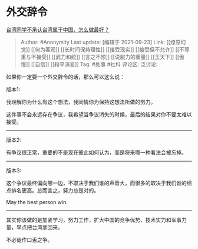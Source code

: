 # 外交辞令
[台湾同学不承认台湾属于中国，怎么做最好？](https://www.zhihu.com/question/27239368/answer/2134472956)

> Author: #Anonymity
> Last update: [编辑于 2021-09-23]
> Link: [[燎原幻觉]] [[何为客观]] [[长时间保持理性]] [[接受现实]] [[接受但不允许]] [[不尊重与不接受]] [[武力和统]] [[言之不预]] [[说服力的重量]] [[王天下]] [[傲慢]] [[自信]] [[和平演变]]
> Tag: #处事 #社科
> 评论区:
> 泛讨论:

如果你一定要一个外交辞令的话，那么可以这么说：

版本1:

我理解你为什么有这个想法，我同情你为保持这想法所做的努力。

这件事不会永远存在争议，我希望当争议消失的时候，最后的结果对你不要太难以接受。

---

版本2:

有争议很正常，重要的不是现在彼此如何认为，而是将来哪一种看法会被忘掉。

---

版本3:

这个争议最终偏向哪一边，不取决于我们谁的声音大，而很多的取决于我们谁的绩点排名更高。总而言之，努力总是对的。

May the best person win.

---

其实你该做的是加紧学习，努力工作，扩大中国的竞争优势、技术实力和军事力量，早点把台湾拿回来。

不必徒作口舌之争。
